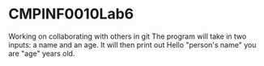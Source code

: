 # CMPINF0010Lab6
Working on collaborating with others in git 
The program will take in two inputs: a name and an age.
It will then print out Hello "person's name" you are "age" years old.
